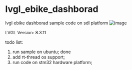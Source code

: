 # lvgl_ebike_dashborad
lvgl ebike dashborad sample code on sdl platform
![image](https://github.com/user-attachments/assets/178d5030-8ab9-4fb4-8e9e-0d64d2b9ba51)

LVGL Version: 8.3.11

todo list:
1. run sample on ubuntu; done
2. add rt-thread os support;
3. run code on stm32 hardware platform;
